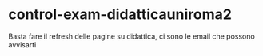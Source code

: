 # control-exam-didatticauniroma2
Basta fare il refresh delle pagine su didattica, ci sono le email che possono avvisarti
